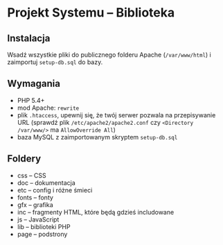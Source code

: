 # Projekt Systemu – Biblioteka

## Instalacja

Wsadź wszystkie pliki do publicznego folderu Apache (`/var/www/html`) i zaimportuj `setup-db.sql` do bazy.

## Wymagania

- PHP 5.4+
- mod Apache: `rewrite`
- plik `.htaccess`, upewnij się, że twój serwer pozwala na przepisywanie URL (sprawdź plik `/etc/apache2/apache2.conf` czy `<Directory /var/www/>` ma `AllowOverride All`)
- baza MySQL z zaimportowanym skryptem `setup-db.sql`

## Foldery

- css – CSS
- doc – dokumentacja
- etc – config i różne śmieci
- fonts – fonty
- gfx – grafika
- inc – fragmenty HTML, które będą gdzieś includowane
- js – JavaScript
- lib – biblioteki PHP
- page – podstrony

